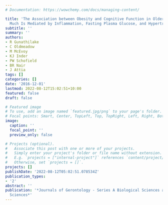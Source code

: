 ```yaml
---
# Documentation: https://wowchemy.com/docs/managing-content/

title: 'The Association between Obesity and Cognitive Function in Older Persons: How
  Much Is Mediated by Inflammation, Fasting Plasma Glucose, and Hypertriglyceridemia?'
subtitle: ''
summary: ''
authors:
- R Gunathilake
- C Oldmeadow
- M McEvoy
- KJ Inder
- PW Schofield
- BR Nair
- J Attia
tags: []
categories: []
date: '2016-12-01'
lastmod: 2022-08-12T15:02:51+10:00
featured: false
draft: false

# Featured image
# To use, add an image named `featured.jpg/png` to your page's folder.
# Focal points: Smart, Center, TopLeft, Top, TopRight, Left, Right, BottomLeft, Bottom, BottomRight.
image:
  caption: ''
  focal_point: ''
  preview_only: false

# Projects (optional).
#   Associate this post with one or more of your projects.
#   Simply enter your project's folder or file name without extension.
#   E.g. `projects = ["internal-project"]` references `content/project/deep-learning/index.md`.
#   Otherwise, set `projects = []`.
projects: []
publishDate: '2022-08-12T05:02:51.078534Z'
publication_types:
- '2'
abstract: ''
publication: '*Journals of Gerontology - Series A Biological Sciences and Medical
  Sciences*'
---
```

